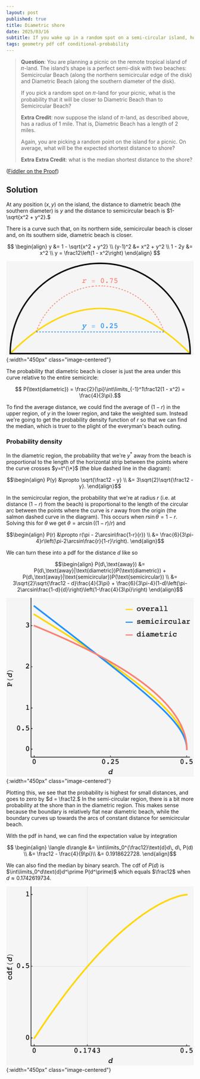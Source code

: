 ```yaml
---
layout: post
published: true
title: Diametric shore
date: 2025/03/16
subtitle: If you wake up in a random spot on a semi-circular island, how far is the beach, probably?
tags: geometry pdf cdf conditional-probability 
---
```


>**Question**: You are planning a picnic on the remote tropical island of 𝜋-land. The island’s shape is a perfect semi-disk with two beaches: Semicircular Beach (along the northern semicircular edge of the disk) and Diametric Beach (along the southern diameter of the disk).
>
>If you pick a random spot on 𝜋-land for your picnic, what is the probability that it will be closer to Diametric Beach than to Semicircular Beach? 
>
>**Extra Credit**: now suppose the island of $\pi$-land, as described above, has a radius of $1$ mile. That is, Diametric Beach has a length of $2$ miles.
>
>Again, you are picking a random point on the island for a picnic. On average, what will be the expected shortest distance to shore?
>
>**Extra Extra Credit**: what is the median shortest distance to the shore?

<!--more-->

([Fiddler on the Proof](https://thefiddler.substack.com/p/a-pi-day-puzzle))

## Solution

At any position $(x,y)$ on the island, the distance to diametric beach (the southern diameter) is $y$ and the distance to semicircular beach is $1-\sqrt{x^2 + y^2}.$

There is a curve such that, on its northern side, semicircular beach is closer and, on its southern side, diametric beach is closer. 

$$
  \begin{align}
    y &= 1 - \sqrt{x^2 + y^2} \\
    (y-1)^2 &= x^2 + y^2 \\
    1 - 2y &= x^2 \\
    y = \frac12\left(1 - x^2\right)
  \end{align}
$$

![](/img/2025-03-16-fiddler-shores-diag.png){:width="450px" class="image-centered"}

The probability that diametric beach is closer is just the area under this curve relative to the entire semicircle:

$$ P(\text{diametric}) = \frac{2}{\pi}\int\limits_{-1}^1\frac12(1 - x^2) = \frac{4}{3\pi}.$$

To find the average distance, we could find the average of $(1-r)$ in the upper region, of $y$ in the lower region, and take the weighted sum. Instead we're going to get the probability density function of $r$ so that we can find the median, which is truer to the plight of the everyman's beach outing.

### Probability density

In the diametric region, the probability that we're $y^*$ away from the beach is proportional to the length of the horizontal strip between the points where the curve crosses $y=t^{\*}$ (the blue dashed line in the diagram):

$$\begin{align}
  P(y) &\propto \sqrt{\frac12 - y} \\
  &= 3\sqrt{2}\sqrt{\frac12 - y}.
\end{align}$$

In the semicircular region, the probability that we're at radius $r$ (i.e. at distance $(1-r)$ from the beach) is proportional to the length of the circular arc between the points where the curve is $r$ away from the origin (the salmon dashed curve in the diagram). This occurs when $r\sin\theta = 1 - r.$ Solving this for $\theta$ we get $\theta = \arcsin((1-r)/r)$ and

$$\begin{align}
  P(r) &\propto r(\pi - 2\arcsin\frac{1-r}{r}) \\
  &= \frac{6}{3\pi-4}r\left(\pi-2\arcsin\frac{r}{1-r}\right). 
\end{align}$$

We can turn these into a $\text{pdf}$ for the distance $d$ like so

$$\begin{align}
  P(d\,\text{away}) &= P(d\,\text{away}|\text{diametric})P(\text{diametric}) + P(d\,\text{away}|\text{semicircular})P(\text{semicircular}) \\
  &= 3\sqrt{2}\sqrt{\frac12 - d}\frac{4}{3\pi} + \frac{6}{3\pi-4}(1-d)\left(\pi-2\arcsin\frac{1-d}{d}\right)\left(1-\frac{4}{3\pi}\right)
\end{align}$$

![](/img/2025-03-16-fiddler-shores-pdf.png){:width="450px" class="image-centered"}

Plotting this, we see that the probability is highest for small distances, and goes to zero by $d = \frac12.$ In the semi-circular region, there is a bit more probability at the shore than in the diametric region. This makes sense because the boundary is relatively flat near diametric beach, while the boundary curves up towards the arcs of constant distance for semicircular beach.

With the $\text{pdf}$ in hand, we can find the expectation value by integration

$$ \begin{align}
  \langle d\rangle  &= \int\limits_0^{\frac12}\text{d}d\, d\, P(d) \\
  &= \frac12 - \frac{4}{9\pi}\\
  &= 0.1918622728.
  \end{align}$$

We can also find the median by binary search. The $\text{cdf}$ of $P(d)$ is $\int\limits_0^d\text{d}d^\prime P(d^\prime)$ which equals $\frac12$ when $d\approx 0.1742619734.$ 

![](/img/2025-03-16-fiddler-shores-cdf.png){:width="450px" class="image-centered"}

<br>

